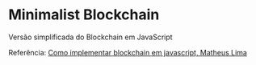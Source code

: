 # Minimalist Blockchain

Versão simplificada do Blockchain em JavaScript

Referência: [Como implementar blockchain em javascript, Matheus Lima](https://tableless.com.br/como-implementar-blockchain-em-javascript/)

